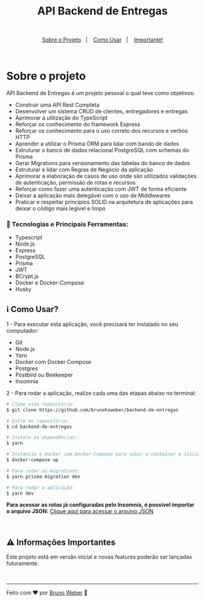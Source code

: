 <br>

<h1 align="center">
API Backend de Entregas
</h1>

<br>

<p align="center">
  <a href="#sobre-o-projeto">Sobre o Projeto</a>&nbsp;&nbsp;&nbsp;|&nbsp;&nbsp;&nbsp;
  <a href="#information_source-como-usar">Como Usar</a>&nbsp;&nbsp;&nbsp;|&nbsp;&nbsp;&nbsp;
  <a href="#warning-informações-importantes">Importante!</a>
</p>

<br>

# Sobre o projeto

API Backend de Entregas é um projeto pessoal o qual teve como objetivos:

- Construir uma API Rest Completa
- Desenvolver um sistema CRUD de clientes, entregadores e entregas
- Aprimorar a utilização do TypeScript
- Reforçar os conhecimento do framework Express
- Reforçar os conhecimento para o uso correto dos recursos e verbos HTTP
- Aprender a utilizar o Prisma ORM para lidar com bando de dados
- Estruturar o banco de dados relacional PostgreSQL com schemas do Prisma
- Gerar Migrations para versionamento das tabelas do banco de dados
- Estruturar e lidar com Regras de Negócio da aplicação
- Aprimorar a elaboração de casos de uso onde são utilizados validações de autenticação, permissão de rotas e recursos
- Reforçar como fazer uma autenticação com JWT de forma eficiente
- Deixar a aplicação mais delegável com o uso de Middlewares
- Praticar e respeitar princípios SOLID na arquitetura de aplicações para deixar o código mais legível e limpo

### :rocket: Tecnologias e Principais Ferramentas:

- Typescript
- Node.js
- Express
- PostgreSQL
- Prisma
- JWT
- BCrypt.js
- Docker e Docker-Compose
- Husky

## :information_source: Como Usar?

1 - Para executar esta aplicação, você precisará ter instalado no seu computador:

- Git
- Node.js
- Yarn
- Docker com Docker Compose
- Postgres
- Postbird ou Beekeeper
- Insomnia

2 - Para rodar a aplicação, realize cada uma das etapas abaixo no terminal:

```bash
# Clone esse repositório:
$ git clone https://github.com/brunohsweber/backend-de-entregas

# Entre no repositório:
$ cd backend-de-entregas

# Instale as dependências:
$ yarn

# Instancie o Docker com Docker-Compose para subir o container e iniciar a aplicação:
$ docker-compose up

# Para rodar as migrations:
$ yarn prisma migration dev

# Para rodar a aplicação:
$ yarn dev

```
**Para acessar as rotas já configuradas pelo Insomnia, é possível importar o arquivo JSON:**
[Clique aqui para acessar o arquivo JSON](https://github.com/brunohsweber/backend-de-entregas/blob/main/collection_Insomnia.json)

<br>

## :warning: Informações Importantes

Este projeto está em versão inicial e novas features poderão ser lançadas futuramente.

<br>

---

Feito com ♥ por [Bruno Weber](https://brunoweber.com.br) :wave:
